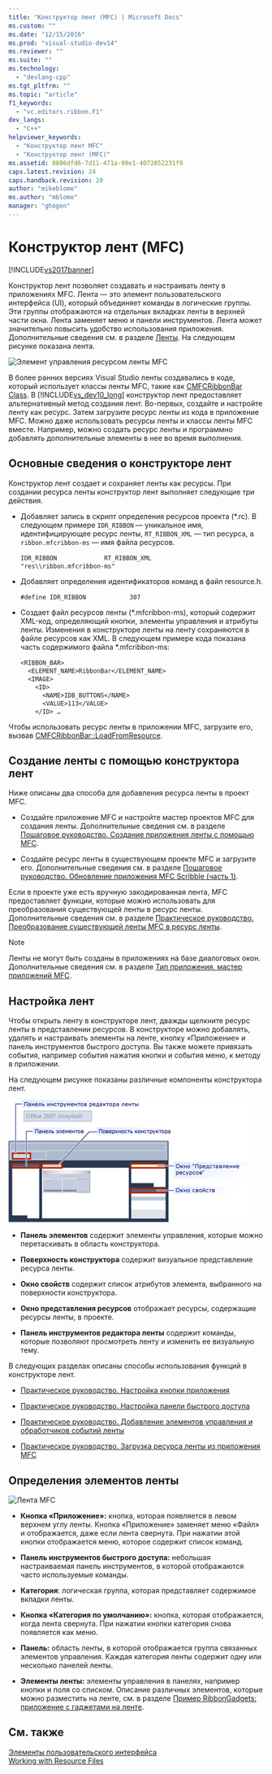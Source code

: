 ```yaml
---
title: "Конструктор лент (MFC) | Microsoft Docs"
ms.custom: ""
ms.date: "12/15/2016"
ms.prod: "visual-studio-dev14"
ms.reviewer: ""
ms.suite: ""
ms.technology: 
  - "devlang-cpp"
ms.tgt_pltfrm: ""
ms.topic: "article"
f1_keywords: 
  - "vc.editors.ribbon.F1"
dev_langs: 
  - "C++"
helpviewer_keywords: 
  - "Конструктор лент MFC"
  - "Конструктор лент (MFC)"
ms.assetid: 0806dfd6-7d11-471a-99e1-4072852231f9
caps.latest.revision: 24
caps.handback.revision: 20
author: "mikeblome"
ms.author: "mblome"
manager: "ghogen"
---
```

# Конструктор лент (MFC)
[!INCLUDE[vs2017banner](../assembler/inline/includes/vs2017banner.md)]

Конструктор лент позволяет создавать и настраивать ленту в приложениях MFC.  Лента — это элемент пользовательского интерфейса \(UI\), который объединяет команды в логические группы.  Эти группы отображаются на отдельных вкладках ленты в верхней части окна.  Лента заменяет меню и панели инструментов.  Лента может значительно повысить удобство использования приложения.  Дополнительные сведения см. в разделе [Ленты](http://go.microsoft.com/fwlink/?LinkId=129233).  На следующем рисунке показана лента.  
  
 ![Элемент управления ресурсом ленты MFC](../mfc/media/ribbon_no_callouts.png "Ribbon\_No\_Callouts")  
  
 В более ранних версиях Visual Studio ленты создавались в коде, который использует классы ленты MFC, такие как [CMFCRibbonBar Class](../mfc/reference/cmfcribbonbar-class.md).  В [!INCLUDE[vs_dev10_long](../build/includes/vs_dev10_long_md.md)] конструктор лент предоставляет альтернативный метод создания лент. Во\-первых, создайте и настройте ленту как ресурс.  Затем загрузите ресурс ленты из кода в приложение MFC.  Можно даже использовать ресурсы ленты и классы ленты MFC вместе.  Например, можно создать ресурс ленты и программно добавлять дополнительные элементы в нее во время выполнения.  
  
## Основные сведения о конструкторе лент  
 Конструктор лент создает и сохраняет ленты как ресурсы.  При создании ресурса ленты конструктор лент выполняет следующие три действия.  
  
-   Добавляет запись в скрипт определения ресурсов проекта \(\*.rc\).  В следующем примере `IDR_RIBBON` — уникальное имя, идентифицирующее ресурс ленты, `RT_RIBBON_XML` — тип ресурса, а `ribbon.mfcribbon-ms` — имя файла ресурсов.  
  
    ```  
    IDR_RIBBON             RT_RIBBON_XML                      "res\\ribbon.mfcribbon-ms"  
    ```  
  
-   Добавляет определения идентификаторов команд в файл resource.h.  
  
    ```  
    #define IDR_RIBBON            307  
    ```  
  
-   Создает файл ресурсов ленты \(\*.mfcribbon\-ms\), который содержит XML\-код, определяющий кнопки, элементы управления и атрибуты ленты.  Изменения в конструкторе ленты на ленту сохраняются в файле ресурсов как XML.  В следующем примере кода показана часть содержимого файла \*.mfcribbon\-ms:  
  
    ```  
    <RIBBON_BAR>  
      <ELEMENT_NAME>RibbonBar</ELEMENT_NAME>  
      <IMAGE>  
        <ID>  
          <NAME>IDB_BUTTONS</NAME>  
          <VALUE>113</VALUE>  
        </ID> …  
    ```  
  
 Чтобы использовать ресурс ленты в приложении MFC, загрузите его, вызвав [CMFCRibbonBar::LoadFromResource](../Topic/CMFCRibbonBar::LoadFromResource.md).  
  
## Создание ленты с помощью конструктора лент  
 Ниже описаны два способа для добавления ресурса ленты в проект MFC.  
  
-   Создайте приложение MFC и настройте мастер проектов MFC для создания ленты.  Дополнительные сведения см. в разделе [Пошаговое руководство. Создание приложения ленты с помощью MFC](../mfc/walkthrough-creating-a-ribbon-application-by-using-mfc.md).  
  
-   Создайте ресурс ленты в существующем проекте MFC и загрузите его.  Дополнительные сведения см. в разделе [Пошаговое руководство. Обновление приложения MFC Scribble \(часть 1\)](../mfc/walkthrough-updating-the-mfc-scribble-application-part-1.md).  
  
 Если в проекте уже есть вручную закодированная лента, MFC предоставляет функции, которые можно использовать для преобразования существующей ленты в ресурс ленты.  Дополнительные сведения см. в разделе [Практическое руководство. Преобразование существующей ленты MFC в ресурс ленты](../mfc/how-to-convert-an-existing-mfc-ribbon-to-a-ribbon-resource.md).  
  
> [!NOTE]
>  Ленты не могут быть созданы в приложениях на базе диалоговых окон.  Дополнительные сведения см. в разделе [Тип приложения, мастер приложений MFC](../Topic/Application%20Type,%20MFC%20Application%20Wizard.md).  
  
## Настройка лент  
 Чтобы открыть ленту в конструкторе лент, дважды щелкните ресурс ленты в представлении ресурсов.  В конструкторе можно добавлять, удалять и настраивать элементы на ленте, кнопку «Приложение» и панель инструментов быстрого доступа.  Вы также можете привязать события, например события нажатия кнопки и события меню, к методу в приложении.  
  
 На следующем рисунке показаны различные компоненты конструктора лент.  
  
 ![Конструктор лент MFC](../mfc/media/ribbon_designer.png "Ribbon\_Designer")  
  
-   **Панель элементов** содержит элементы управления, которые можно перетаскивать в область конструктора.  
  
-   **Поверхность конструктора** содержит визуальное представление ресурса ленты.  
  
-   **Окно свойств** содержит список атрибутов элемента, выбранного на поверхности конструктора.  
  
-   **Окно представления ресурсов** отображает ресурсы, содержащие ресурсы ленты, в проекте.  
  
-   **Панель инструментов редактора ленты** содержит команды, которые позволяют просмотреть ленту и изменить ее визуальную тему.  
  
 В следующих разделах описаны способы использования функций в конструкторе лент.  
  
-   [Практическое руководство. Настройка кнопки приложения](../mfc/how-to-customize-the-application-button.md)  
  
-   [Практическое руководство. Настройка панели быстрого доступа](../mfc/how-to-customize-the-quick-access-toolbar.md)  
  
-   [Практическое руководство. Добавление элементов управления и обработчиков событий ленты](../mfc/how-to-add-ribbon-controls-and-event-handlers.md)  
  
-   [Практическое руководство. Загрузка ресурса ленты из приложения MFC](../mfc/how-to-load-a-ribbon-resource-from-an-mfc-application.md)  
  
## Определения элементов ленты  
 ![Лента MFC](../mfc/media/ribbon.png "Ribbon")  
  
-   **Кнопка «Приложение»:** кнопка, которая появляется в левом верхнем углу ленты.  Кнопка «Приложение» заменяет меню «Файл» и отображается, даже если лента свернута.  При нажатии этой кнопки отображается меню, которое содержит список команд.  
  
-   **Панель инструментов быстрого доступа:** небольшая настраиваемая панель инструментов, в которой отображаются часто используемые команды.  
  
-   **Категория**: логическая группа, которая представляет содержимое вкладки ленты.  
  
-   **Кнопка «Категория по умолчанию»:** кнопка, которая отображается, когда лента свернута.  При нажатии кнопки категория снова появляется как меню.  
  
-   **Панель:** область ленты, в которой отображается группа связанных элементов управления.  Каждая категория ленты содержит одну или несколько панелей ленты.  
  
-   **Элементы ленты:** элементы управления в панелях, например кнопки и поля со списком.  Описание различных элементов, которые можно разместить на ленте, см. в разделе [Пример RibbonGadgets: приложение с гаджетами на ленте](../top/visual-cpp-samples.md).  
  
## См. также  
 [Элементы пользовательского интерфейса](../mfc/user-interface-elements-mfc.md)   
 [Working with Resource Files](../mfc/working-with-resource-files.md)